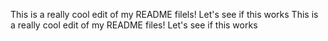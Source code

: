 This is a really cool edit of my README filels! Let's see if this works
This is a really cool edit of my README files! Let's see if this works
